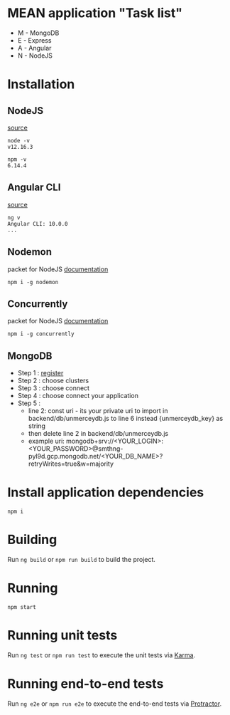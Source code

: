 # MEAN application "Task list"

- M - MongoDB
- E - Express
- A - Angular
- N - NodeJS

# Installation

## NodeJS

[source](https://nodejs.org/en/)

```
node -v
v12.16.3

npm -v
6.14.4
```

## Angular CLI

[source](https://cli.angular.io/)

```
ng v
Angular CLI: 10.0.0
...
```
## Nodemon

packet for NodeJS
[documentation](https://www.npmjs.com/package/nodemon)

```
npm i -g nodemon
```

## Concurrently

packet for NodeJS
[documentation](https://www.npmjs.com/package/concurrently)

```
npm i -g concurrently
```

## MongoDB

- Step 1 : [register](https://cloud.mongodb.com/)
- Step 2 : choose clusters
- Step 3 : choose connect
- Step 4 : choose connect your application
- Step 5 :
    - line 2: const uri - its your private uri to import in backend/db/unmerceydb.js to line 6 instead {unmerceydb_key} as string
    - then delete line 2 in backend/db/unmerceydb.js
    - example uri: mongodb+srv://<YOUR_LOGIN>:<YOUR_PASSWORD>@smthng-pyl9d.gcp.mongodb.net/<YOUR_DB_NAME>?retryWrites=true&w=majority


# Install application dependencies

```
npm i
```

# Building

Run `ng build` or `npm run build` to build the project.


# Running

```
npm start
```

# Running unit tests

Run `ng test` or `npm run test` to execute the unit tests via [Karma](https://karma-runner.github.io).

# Running end-to-end tests

Run `ng e2e` or `npm run e2e` to execute the end-to-end tests via [Protractor](http://www.protractortest.org/).
